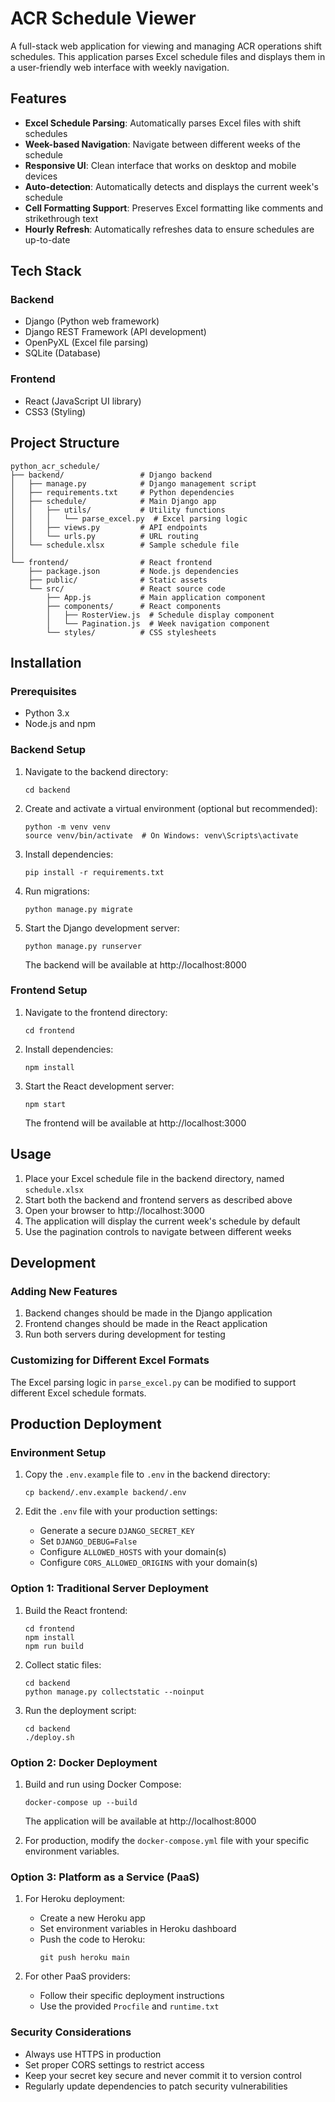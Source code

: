 # ACR Schedule Viewer

A full-stack web application for viewing and managing ACR operations shift schedules. This application parses Excel schedule files and displays them in a user-friendly web interface with weekly navigation.

## Features

- **Excel Schedule Parsing**: Automatically parses Excel files with shift schedules
- **Week-based Navigation**: Navigate between different weeks of the schedule
- **Responsive UI**: Clean interface that works on desktop and mobile devices
- **Auto-detection**: Automatically detects and displays the current week's schedule
- **Cell Formatting Support**: Preserves Excel formatting like comments and strikethrough text
- **Hourly Refresh**: Automatically refreshes data to ensure schedules are up-to-date

## Tech Stack

### Backend
- Django (Python web framework)
- Django REST Framework (API development)
- OpenPyXL (Excel file parsing)
- SQLite (Database)

### Frontend
- React (JavaScript UI library)
- CSS3 (Styling)

## Project Structure

```
python_acr_schedule/
├── backend/                 # Django backend
│   ├── manage.py            # Django management script
│   ├── requirements.txt     # Python dependencies
│   ├── schedule/            # Main Django app
│   │   ├── utils/           # Utility functions
│   │   │   └── parse_excel.py  # Excel parsing logic
│   │   ├── views.py         # API endpoints
│   │   └── urls.py          # URL routing
│   └── schedule.xlsx        # Sample schedule file
│
└── frontend/                # React frontend
    ├── package.json         # Node.js dependencies
    ├── public/              # Static assets
    └── src/                 # React source code
        ├── App.js           # Main application component
        ├── components/      # React components
        │   ├── RosterView.js  # Schedule display component
        │   └── Pagination.js  # Week navigation component
        └── styles/          # CSS stylesheets
```

## Installation

### Prerequisites
- Python 3.x
- Node.js and npm

### Backend Setup
1. Navigate to the backend directory:
   ```
   cd backend
   ```

2. Create and activate a virtual environment (optional but recommended):
   ```
   python -m venv venv
   source venv/bin/activate  # On Windows: venv\Scripts\activate
   ```

3. Install dependencies:
   ```
   pip install -r requirements.txt
   ```

4. Run migrations:
   ```
   python manage.py migrate
   ```

5. Start the Django development server:
   ```
   python manage.py runserver
   ```
   The backend will be available at http://localhost:8000

### Frontend Setup
1. Navigate to the frontend directory:
   ```
   cd frontend
   ```

2. Install dependencies:
   ```
   npm install
   ```

3. Start the React development server:
   ```
   npm start
   ```
   The frontend will be available at http://localhost:3000

## Usage

1. Place your Excel schedule file in the backend directory, named `schedule.xlsx`
2. Start both the backend and frontend servers as described above
3. Open your browser to http://localhost:3000
4. The application will display the current week's schedule by default
5. Use the pagination controls to navigate between different weeks

## Development

### Adding New Features
1. Backend changes should be made in the Django application
2. Frontend changes should be made in the React application
3. Run both servers during development for testing

### Customizing for Different Excel Formats
The Excel parsing logic in `parse_excel.py` can be modified to support different Excel schedule formats.

## Production Deployment

### Environment Setup
1. Copy the `.env.example` file to `.env` in the backend directory:
   ```
   cp backend/.env.example backend/.env
   ```

2. Edit the `.env` file with your production settings:
   - Generate a secure `DJANGO_SECRET_KEY`
   - Set `DJANGO_DEBUG=False`
   - Configure `ALLOWED_HOSTS` with your domain(s)
   - Configure `CORS_ALLOWED_ORIGINS` with your domain(s)

### Option 1: Traditional Server Deployment
1. Build the React frontend:
   ```
   cd frontend
   npm install
   npm run build
   ```

2. Collect static files:
   ```
   cd backend
   python manage.py collectstatic --noinput
   ```

3. Run the deployment script:
   ```
   cd backend
   ./deploy.sh
   ```

### Option 2: Docker Deployment
1. Build and run using Docker Compose:
   ```
   docker-compose up --build
   ```
   The application will be available at http://localhost:8000

2. For production, modify the `docker-compose.yml` file with your specific environment variables.

### Option 3: Platform as a Service (PaaS)
1. For Heroku deployment:
   - Create a new Heroku app
   - Set environment variables in Heroku dashboard
   - Push the code to Heroku:
     ```
     git push heroku main
     ```

2. For other PaaS providers:
   - Follow their specific deployment instructions
   - Use the provided `Procfile` and `runtime.txt`

### Security Considerations
- Always use HTTPS in production
- Set proper CORS settings to restrict access
- Keep your secret key secure and never commit it to version control
- Regularly update dependencies to patch security vulnerabilities
